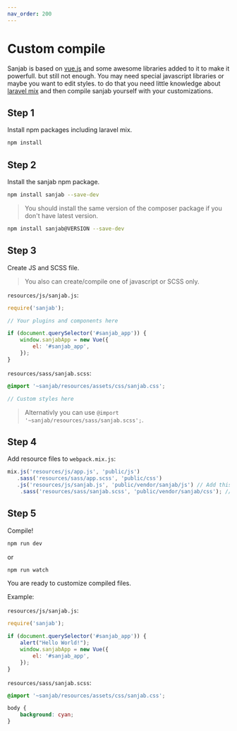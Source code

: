 ```yaml
---
nav_order: 200
---
```

# Custom compile

Sanjab is based on [vue.js](https://vuejs.org) and some awesome libraries added to it to make it powerfull. but still not enough. You may need special javascript libraries or maybe you want to edit styles. to do that you need little knowledge about [laravel mix](http://laravel.com/docs/mix) and then compile sanjab yourself with your customizations.

## Step 1
Install npm packages including laravel mix.

```bash
npm install
```

## Step 2
Install the sanjab npm package.

```bash
npm install sanjab --save-dev
```

> You should install the same version of the composer package if you don't have latest version.

```bash
npm install sanjab@VERSION --save-dev
```

## Step 3
Create JS and SCSS file.

> You also can create/compile one of javascript or SCSS only.

`resources/js/sanjab.js`:
```js
require('sanjab');

// Your plugins and components here

if (document.querySelector('#sanjab_app')) {
    window.sanjabApp = new Vue({
        el: '#sanjab_app',
    });
}
```

`resources/sass/sanjab.scss`:
```scss
@import '~sanjab/resources/assets/css/sanjab.css';

// Custom styles here
```

> Alternativly you can use `@import '~sanjab/resources/sass/sanjab.scss';`.

## Step 4
Add resource files to `webpack.mix.js`:

```js
mix.js('resources/js/app.js', 'public/js')
   .sass('resources/sass/app.scss', 'public/css')
   .js('resources/js/sanjab.js', 'public/vendor/sanjab/js') // Add this
    .sass('resources/sass/sanjab.scss', 'public/vendor/sanjab/css'); // and this
```

## Step 5
Compile!

```bash
npm run dev
```

or

```bash
npm run watch
```

You are ready to customize compiled files.

Example:

`resources/js/sanjab.js`:
```js
require('sanjab');

if (document.querySelector('#sanjab_app')) {
    alert("Hello World!");
    window.sanjabApp = new Vue({
        el: '#sanjab_app',
    });
}
```

`resources/sass/sanjab.scss`:
```scss
@import '~sanjab/resources/assets/css/sanjab.css';

body {
    background: cyan;
}
```
